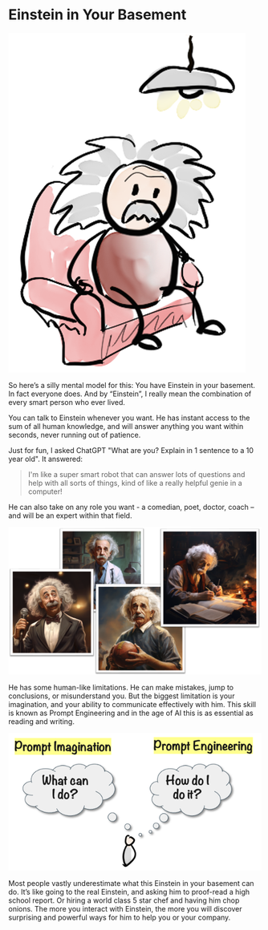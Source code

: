 # Einstein in Your Basement

![Einstein in your basement](.gitbook/assets/020-einstein-basement.png)

So here’s a silly mental model for this: You have Einstein in your basement. In fact everyone does. And by “Einstein”, I really mean the combination of every smart person who ever lived.

You can talk to Einstein whenever you want. He has instant access to the sum of all human knowledge, and will answer anything you want within seconds, never running out of patience.

Just for fun, I asked ChatGPT "What are you? Explain in 1 sentence to a 10 year old". It answered:

> I'm like a super smart robot that can answer lots of questions and help with all sorts of things, kind of like a really helpful genie in a computer!

He can also take on any role you want - a comedian, poet, doctor, coach – and will be an expert within that field.

![Roles](.gitbook/assets/020-roles.png)

He has some human-like limitations. He can make mistakes, jump to conclusions, or misunderstand you. But the biggest limitation is your imagination, and your ability to communicate effectively with him. This skill is known as Prompt Engineering and in the age of AI this is as essential as reading and writing.

![Prompt Imagination & Engineering](.gitbook/assets/020-prompt-imagination-engineering.png)

Most people vastly underestimate what this Einstein in your basement can do. It’s like going to the real Einstein, and asking him to proof-read a high school report. Or hiring a world class 5 star chef and having him chop onions. The more you interact with Einstein, the more you will discover surprising and powerful ways for him to help you or your company.
